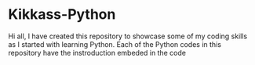 # Kikkass-Python
Hi all,
I have created this repository to showcase some of my coding skills as I started with learning Python.
Each of the Python codes in this repository have the instroduction embeded in the code
